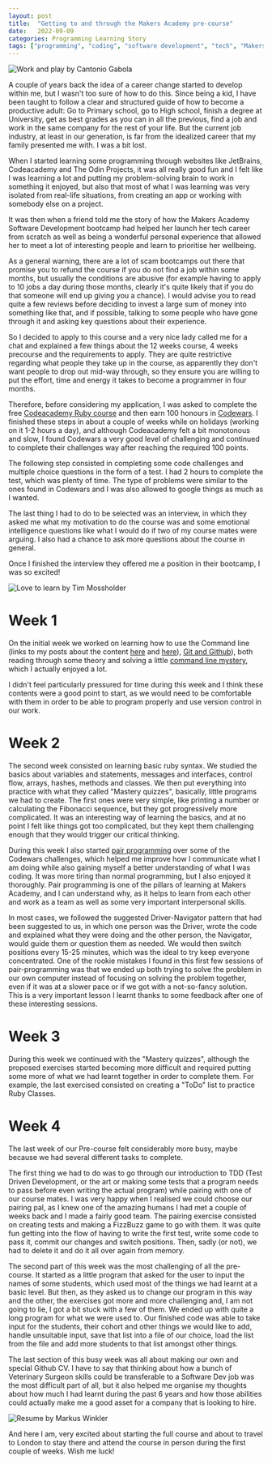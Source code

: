```yaml
---
layout: post
title:  "Getting to and through the Makers Academy pre-course"
date:   2022-09-09
categories: Programming Learning Story
tags: ["programming", "coding", "software development", "tech", "Makers Academy"]
---
```


<p><img src="/assets/images/cantonio-gabola-_wZaegHzdQc-unsplash.jpg" alt="Work and play by Cantonio Gabola"></p>

A couple of years back the idea of a career change started to develop within me, but I wasn't too sure of how to do this. Since being a kid, I have been taught to follow a clear and structured guide of how to become a productive adult: Go to Primary school, go to High school, finish a degree at University, get as best grades as you can in all the previous, find a job and work in the same company for the rest of your life.
But the current job industry, at least in our generation, is far from the idealized career that my family presented me with. I was a bit lost.

When I started learning some programming through websites like JetBrains, Codeacademy and The Odin Projects, it was all really good fun and I felt like I was learning a lot and putting my problem-solving brain to work in something it enjoyed, but also that most of what I was learning was very isolated from real-life situations, from creating an app or working with somebody else on a project. 

It was then when a friend told me the story of how the Makers Academy Software Development bootcamp had helped her launch her tech career from scratch as well as being a wonderful personal experience that allowed her to meet a lot of interesting people and learn to prioritise her wellbeing. 

As a general warning, there are a lot of scam bootcamps out there that promise you to refund the course if you do not find a job within some months, but usually the conditions are abusive (for example having to apply to 10 jobs a day during those months, clearly it's quite likely that if you do that someone will end up giving you a chance). I would advise you to read quite a few reviews before deciding to invest a large sum of money into something like that, and if possible, talking to some people who have gone through it and asking key questions about their experience.

So I decided to apply to this course and a very nice lady called me for a chat and explained a few things about the 12 weeks course, 4 weeks precourse and the requirements to apply. They are quite restrictive regarding what people they take up in the course, as apparently they don't want people to drop out mid-way through, so they ensure you are willing to put the effort, time and energy it takes to become a programmer in four months.

Therefore, before considering my application, I was asked to complete the free [Codeacademy Ruby course](https://www.codecademy.com/learn/learn-ruby) and then earn 100 honours in [Codewars](https://www.codewars.com/). I finished these steps in about a couple of weeks while on holidays (working on it 1-2 hours a day), and although Codeacademy felt a bit monotonous and slow, I found Codewars a very good level of challenging and continued to complete their challenges way after reaching the required 100 points.

The following step consisted in completing some code challenges and multiple choice questions in the form of a test. I had 2 hours to complete the test, which was plenty of time. The type of problems were similar to the ones found in Codewars and I was also allowed to google things as much as I wanted.

The last thing I had to do to be selected was an interview, in which they asked me what my motivation to do the course was and some emotional intelligence questions like what I would do if two of my course mates were arguing. I also had a chance to ask more questions about the course in general. 

Once I finished the interview they offered me a position in their bootcamp, I was so excited!

<p><img src="/assets/images/tim-mossholder-WE_Kv_ZB1l0-unsplash.jpg" alt="Love to learn by Tim Mossholder"></p>

# Week 1

On the initial week we worked on learning how to use the Command line (links to my posts about the content [here](https://www.catfromspace.com/programming/learning/2022/08/03/using-the-command-line.html) and [here](https://www.catfromspace.com/programming/learning/2022/08/25/using-the-command-line-intermediate.html)), [Git and Github](https://www.catfromspace.com/programming/learning/2022/08/31/version-control.html)), both reading through some theory and solving a little [command line mystery](https://github.com/PattyFlowers/clmystery), which I actually enjoyed a lot. 

I didn't feel particularly pressured for time during this week and I think these contents were a good point to start, as we would need to be comfortable with them in order to be able to program properly and use version control in our work.

# Week 2

The second week consisted on learning basic ruby syntax. We studied the basics about variables and statements, messages and interfaces, control flow, arrays, hashes, methods and classes. We then put everything into practice with what they called "Mastery quizzes", basically, little programs we had to create. The first ones were very simple, like printing a number or calculating the Fibonacci sequence, but they got progressively more complicated. It was an interesting way of learning the basics, and at no point I felt like things got too complicated, but they kept them challenging enough that they would trigger our critical thinking.

During this week I also started [pair programming](https://en.wikipedia.org/wiki/Pair_programming) over some of the Codewars challenges, which helped me improve how I communicate what I am doing while also gaining myself a better understanding of what I was coding. It was more tiring than normal programming, but I also enjoyed it thoroughly. Pair programming is one of the pillars of learning at Makers Academy, and I can understand why, as it helps to learn from each other and work as a team as well as some very important interpersonal skills.

In most cases, we followed the suggested Driver-Navigator pattern that had been suggested to us, in which one person was the Driver, wrote the code and explained what they were doing and the other person, the Navigator, would guide them or question them as needed. We would then switch positions every 15-25 minutes, which was the ideal to try keep everyone concentrated. One of the rookie mistakes I found in this first few sessions of pair-programming was that we ended up both trying to solve the problem in our own computer instead of focusing on solving the problem together, even if it was at a slower pace or if we got with a not-so-fancy solution. This is a very important lesson I learnt thanks to some feedback after one of these interesting sessions.

# Week 3

During this week we continued with the "Mastery quizzes", although the proposed exercises started becoming more difficult and required putting some more of what we had learnt together in order to complete them. For example, the last exercised consisted on creating a "ToDo" list to practice Ruby Classes. 

# Week 4

The last week of our Pre-course felt considerably more busy, maybe because we had several different tasks to complete.

The first thing we had to do was to go through our introduction to TDD (Test Driven Development, or the art or making some tests that a program needs to pass before even writing the actual program) while pairing with one of our course mates. I was very happy when I realised we could choose our pairing pal, as I knew one of the amazing humans I had met a couple of weeks back and I made a fairly good team. The pairing exercise consisted on creating tests and making a FizzBuzz game to go with them. It was quite fun getting into the flow of having to write the first test, write some code to pass it, commit our changes and switch positions. Then, sadly (or not), we had to delete it and do it all over again from memory.

The second part of this week was the most challenging of all the pre-course. It started as a little program that asked for the user to input the names of some students, which used most of the things we had learnt at a basic level. But then, as they asked us to change our program in this way and the other, the exercises got more and more challenging and, I am not going to lie, I got a bit stuck with a few of them. We ended up with quite a long program for what we were used to. Our finished code was able to take input for the students, their cohort and other things we would like to add, handle unsuitable input, save that list into a file of our choice, load the list from the file and add more students to that list amongst other things.

The last section of this busy week was all about making our own and special Github CV. I have to say that thinking about how a bunch of Veterinary Surgeon skills could be transferable to a Software Dev job was the most difficult part of all, but it also helped me organise my thoughts about how much I had learnt during the past 6 years and how those abilities could actually make me a good asset for a company that is looking to hire.

<p><img src="/assets/images/markus-winkler-7iSEHWsxPLw-unsplash.jpg" alt="Resume by Markus Winkler"></p>

And here I am, very excited about starting the full course and about to travel to London to stay there and attend the course in person during the first couple of weeks. Wish me luck!